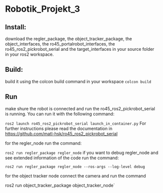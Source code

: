 # Robotik_Projekt_3

## Install:

download the regler_package, the object_tracker_package, the object_interfaces, the ro45_portalrobot_interfaces, the ro45_ros2_pickrobot_serial and the target_interfaces in your source folder in your ros2 workspace. 


## Build:

build it using the colcon build command in your workspace
`colcon build`

## Run
make shure the robot is connected and run the ro45_ros2_pickrobot_serial is running. 
You can run it with the following command:

`ros2 launch ro45_ros2_pickrobot_serial launch_in_container.py`
For further instructions please read the documentation in https://github.com/matl-hsk/ro45_ros2_pickrobot_serial 

for the regler_node run the command:

`ros2 run regler_package regler_node`
if you want to debug regler_node and see extended information of the code run the command:

`ros2 run regler_package regler_node --ros-args --log-level debug`

for the object tracker node connect the camera and run the command

ros2 run object_tracker_package object_tracker_node`

